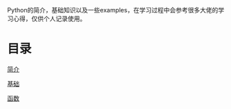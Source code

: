 Python的简介，基础知识以及一些examples，在学习过程中会参考很多大佬的学习心得，仅供个人记录使用。

# 目录
[简介](https://github.com/jojochuanshi/Python-Learining-Chinese/blob/master/%E7%AE%80%E4%BB%8B.md)

[基础](https://github.com/jojochuanshi/Python-Learining-Chinese/blob/master/%E5%9F%BA%E7%A1%80.md)

[函数](https://github.com/jojochuanshi/Python-Learining-Chinese/blob/master/%E5%87%BD%E6%95%B0.md)
